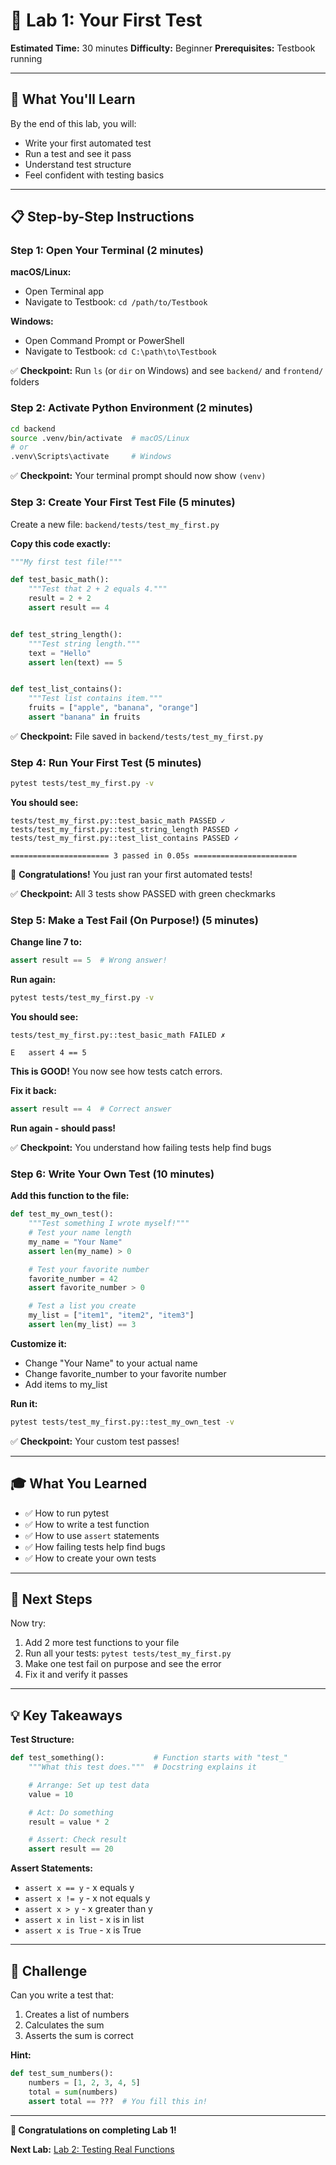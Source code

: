 # 🧪 Lab 1: Your First Test

**Estimated Time:** 30 minutes
**Difficulty:** Beginner
**Prerequisites:** Testbook running

---

## 🎯 What You'll Learn

By the end of this lab, you will:

- Write your first automated test
- Run a test and see it pass
- Understand test structure
- Feel confident with testing basics

---

## 📋 Step-by-Step Instructions

### Step 1: Open Your Terminal (2 minutes)

**macOS/Linux:**

- Open Terminal app
- Navigate to Testbook: `cd /path/to/Testbook`

**Windows:**

- Open Command Prompt or PowerShell
- Navigate to Testbook: `cd C:\path\to\Testbook`

✅ **Checkpoint:** Run `ls` (or `dir` on Windows) and see `backend/` and `frontend/` folders

### Step 2: Activate Python Environment (2 minutes)

```bash
cd backend
source .venv/bin/activate  # macOS/Linux
# or
.venv\Scripts\activate     # Windows
```

✅ **Checkpoint:** Your terminal prompt should now show `(venv)`

### Step 3: Create Your First Test File (5 minutes)

Create a new file: `backend/tests/test_my_first.py`

**Copy this code exactly:**

```python
"""My first test file!"""

def test_basic_math():
    """Test that 2 + 2 equals 4."""
    result = 2 + 2
    assert result == 4


def test_string_length():
    """Test string length."""
    text = "Hello"
    assert len(text) == 5


def test_list_contains():
    """Test list contains item."""
    fruits = ["apple", "banana", "orange"]
    assert "banana" in fruits
```

✅ **Checkpoint:** File saved in `backend/tests/test_my_first.py`

### Step 4: Run Your First Test (5 minutes)

```bash
pytest tests/test_my_first.py -v
```

**You should see:**

```
tests/test_my_first.py::test_basic_math PASSED ✓
tests/test_my_first.py::test_string_length PASSED ✓
tests/test_my_first.py::test_list_contains PASSED ✓

====================== 3 passed in 0.05s =======================
```

🎉 **Congratulations!** You just ran your first automated tests!

✅ **Checkpoint:** All 3 tests show PASSED with green checkmarks

### Step 5: Make a Test Fail (On Purpose!) (5 minutes)

**Change line 7 to:**

```python
assert result == 5  # Wrong answer!
```

**Run again:**

```bash
pytest tests/test_my_first.py -v
```

**You should see:**

```
tests/test_my_first.py::test_basic_math FAILED ✗

E   assert 4 == 5
```

**This is GOOD!** You now see how tests catch errors.

**Fix it back:**

```python
assert result == 4  # Correct answer
```

**Run again - should pass!**

✅ **Checkpoint:** You understand how failing tests help find bugs

### Step 6: Write Your Own Test (10 minutes)

**Add this function to the file:**

```python
def test_my_own_test():
    """Test something I wrote myself!"""
    # Test your name length
    my_name = "Your Name"
    assert len(my_name) > 0

    # Test your favorite number
    favorite_number = 42
    assert favorite_number > 0

    # Test a list you create
    my_list = ["item1", "item2", "item3"]
    assert len(my_list) == 3
```

**Customize it:**

- Change "Your Name" to your actual name
- Change favorite_number to your favorite number
- Add items to my_list

**Run it:**

```bash
pytest tests/test_my_first.py::test_my_own_test -v
```

✅ **Checkpoint:** Your custom test passes!

---

## 🎓 What You Learned

- ✅ How to run pytest
- ✅ How to write a test function
- ✅ How to use `assert` statements
- ✅ How failing tests help find bugs
- ✅ How to create your own tests

---

## 🚀 Next Steps

Now try:

1. Add 2 more test functions to your file
2. Run all your tests: `pytest tests/test_my_first.py`
3. Make one test fail on purpose and see the error
4. Fix it and verify it passes

---

## 💡 Key Takeaways

**Test Structure:**

```python
def test_something():           # Function starts with "test_"
    """What this test does."""  # Docstring explains it

    # Arrange: Set up test data
    value = 10

    # Act: Do something
    result = value * 2

    # Assert: Check result
    assert result == 20
```

**Assert Statements:**

- `assert x == y` - x equals y
- `assert x != y` - x not equals y
- `assert x > y` - x greater than y
- `assert x in list` - x is in list
- `assert x is True` - x is True

---

## 🎯 Challenge

Can you write a test that:

1. Creates a list of numbers
2. Calculates the sum
3. Asserts the sum is correct

**Hint:**

```python
def test_sum_numbers():
    numbers = [1, 2, 3, 4, 5]
    total = sum(numbers)
    assert total == ???  # You fill this in!
```

---

**🎉 Congratulations on completing Lab 1!**

**Next Lab:** [Lab 2: Testing Real Functions](LAB_02_Testing_Real_Functions.md)
